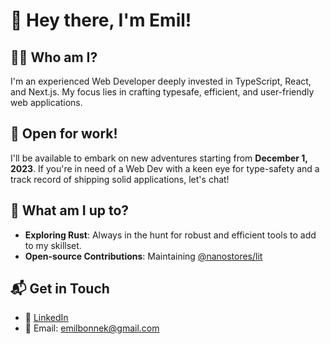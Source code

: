 # 👋 Hey there, I'm Emil!

## 👨‍💻 Who am I?
I'm an experienced Web Developer deeply invested in TypeScript, React, and Next.js. My focus lies in crafting typesafe, efficient, and user-friendly web applications.

## 📆 Open for work!
I'll be available to embark on new adventures starting from **December 1, 2023**. If you're in need of a Web Dev with a keen eye for type-safety and a track record of shipping solid applications, let's chat!


## 🌱 What am I up to?
- **Exploring Rust**: Always in the hunt for robust and efficient tools to add to my skillset.
- **Open-source Contributions**: Maintaining [@nanostores/lit](https://github.com/nanostores/lit)


## 📬 Get in Touch
- 🔗 [LinkedIn](https://www.linkedin.com/in/emilbonnek/)
- 📧 Email: emilbonnek@gmail.com



<!--
**emilbonnek/emilbonnek** is a ✨ _special_ ✨ repository because its `README.md` (this file) appears on your GitHub profile.

Here are some ideas to get you started:

- 🔭 I’m currently working on ...
- 🌱 I’m currently learning ...
- 👯 I’m looking to collaborate on ...
- 🤔 I’m looking for help with ...
- 💬 Ask me about ...
- 📫 How to reach me: ...
- 😄 Pronouns: ...
- ⚡ Fun fact: ...
-->
